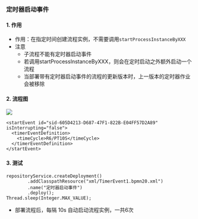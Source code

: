 ###  定时器启动事件
#### 1. 作用
* 作用：在指定时间创建流程实例，不需要调用`startProcessInstanceByXXX`
* 注意
  * 子流程不能有定时器启动事件
  * 若调用startProcessInstanceByXXX，则会在定时启动之外额外启动一个流程
  * 当部署带有定时器启动事件的流程的更新版本时，上一版本的定时器作业会被移除


#### 2. 流程图
![](https://fgq233.github.io/imgs/workflow/flow13.png)

```
<startEvent id="sid-605D4213-D687-47F1-822B-E04FF57D2A89" isInterrupting="false">
  <timerEventDefinition>
    <timeCycle>R6/PT10S</timeCycle>
  </timerEventDefinition>
</startEvent>
```

#### 3. 测试
```
repositoryService.createDeployment()
        .addClasspathResource("xml/TimerEvent1.bpmn20.xml")
        .name("定时器启动事件")
        .deploy();
Thread.sleep(Integer.MAX_VALUE);
```

* 部署流程后，每隔 10s 自动启动流程实例，一共6次

